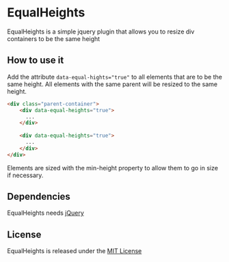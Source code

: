 EqualHeights
============

EqualHeights is a simple jquery plugin that allows you to resize div containers to be the same height

## How to use it

Add the attribute `data-equal-hights="true"` to all elements that are to be the same height.  All elements with the same parent will be resized to the same height.

```html
<div class="parent-container">
	<div data-equal-heights="true">
	  ...
	</div>
	
	<div data-equal-heights="true">
	  ...
	</div>
</div>
```
Elements are sized with the min-height property to allow them to go in size if necessary.

## Dependencies
EqualHeights needs [jQuery](http://jquery.com/)

## License
EqualHeights is released under the [MIT License](http://ben.mit-license.org/)
